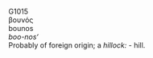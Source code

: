 <body>
  <p>G1015<br>  βουνός  <br> bounos  <br><i>boo-nos‘ </i><br>Probably of foreign origin; a <i>hillock:</i> - hill.<br></p>
 </body>